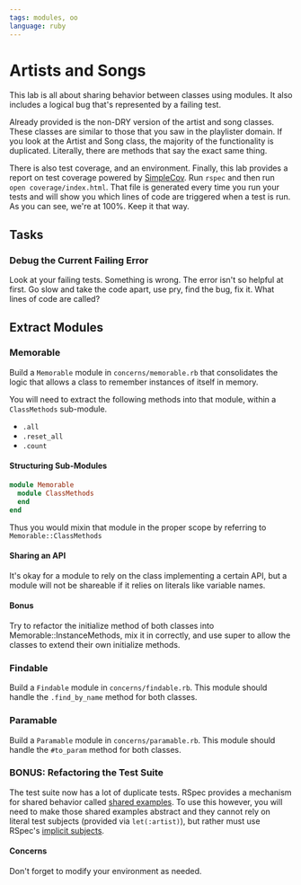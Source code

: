 ```yaml
---
tags: modules, oo
language: ruby
---
```


# Artists and Songs

This lab is all about sharing behavior between classes using modules. It also includes a logical bug that's represented by a failing test.

Already provided is the non-DRY version of the artist and song classes. These classes are similar to those that you saw in the playlister domain.  If you look at the Artist and Song class, the majority of the functionality is duplicated. Literally, there are methods that say the exact same thing.

There is also test coverage, and an environment. Finally, this lab provides a report on test coverage powered by [SimpleCov](https://github.com/colszowka/simplecov). Run `rspec` and then run `open coverage/index.html`. That file is generated every time you run your tests and will show you which lines of code are triggered when a test is run. As you can see, we're at 100%. Keep it that way.

## Tasks

### Debug the Current Failing Error

Look at your failing tests. Something is wrong. The error isn't so helpful at first. Go slow and take the code apart, use pry, find the bug, fix it. What lines of code are called?

## Extract Modules

### Memorable

Build a `Memorable` module in `concerns/memorable.rb` that consolidates the logic that allows a class to remember instances of itself in memory.

You will need to extract the following methods into that module, within a `ClassMethods` sub-module.

- `.all`
- `.reset_all`
- `.count`

#### Structuring Sub-Modules

```ruby
module Memorable
  module ClassMethods
  end
end
```

Thus you would mixin that module in the proper scope by referring to `Memorable::ClassMethods`

#### Sharing an API

It's okay for a module to rely on the class implementing a certain API, but a module will not be shareable if it relies on literals like variable names.

#### Bonus

Try to refactor the initialize method of both classes into Memorable::InstanceMethods, mix it in correctly, and use super to allow the classes to extend their own initialize methods.

### Findable

Build a `Findable` module in `concerns/findable.rb`. This module should handle the `.find_by_name` method for both classes.

### Paramable

Build a `Paramable` module in `concerns/paramable.rb`. This module should handle the `#to_param` method for both classes.

### BONUS: Refactoring the Test Suite

The test suite now has a lot of duplicate tests. RSpec provides a mechanism for shared behavior called [shared examples](https://www.relishapp.com/rspec/rspec-core/docs/example-groups/shared-examples). To use this however, you will need to make those shared examples abstract and they cannot rely on literal test subjects (provided via `let(:artist)`), but rather must use RSpec's [implicit subjects](https://www.relishapp.com/rspec/rspec-core/v/2-0/docs/subject/implicit-subject).

#### Concerns

Don't forget to modify your environment as needed.

